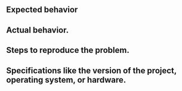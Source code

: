 ## Expected behavior

## Actual behavior.

## Steps to reproduce the problem.

## Specifications like the version of the project, operating system, or hardware.



